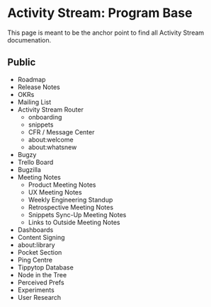 # Activity Stream: Program Base

This page is meant to be the anchor point to find all Activity Stream
documenation.

## Public

* Roadmap
* Release Notes
* OKRs
* Mailing List
* Activity Stream Router
  * onboarding
  * snippets
  * CFR / Message Center
  * about:welcome
  * about:whatsnew
* Bugzy
* Trello Board
* Bugzilla
* Meeting Notes
  * Product Meeting Notes
  * UX Meeting Notes
  * Weekly Engineering Standup
  * Retrospective Meeting Notes
  * Snippets Sync-Up Meeting Notes
  * Links to Outside Meeting Notes
* Dashboards
* Content Signing
* about:library
* Pocket Section
* Ping Centre
* Tippytop Database
* Node in the Tree
* Perceived Prefs
* Experiments
* User Research
